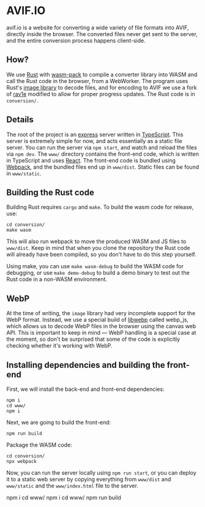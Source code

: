 # AVIF.IO

avif.io is a website for converting a wide variety of file
formats into AVIF, directly inside the browser.
The converted files never get sent to the
server, and the entire conversion process happens
client-side.

## How?

We use [Rust](https://rust-lang.org/) with [wasm-pack](https://github.com/rustwasm/wasm-pack)
to compile a converter library into WASM and call the Rust code
in the browser, from a WebWorker. The program uses Rust's
[image library](https://crates.io/crates/image) to decode files,
and for encoding to AVIF we use a fork of [rav1e](https://github.com/ennmichael/rav1e)
modified to allow for proper progress updates.
The Rust code is in `conversion/`.

## Details

The root of the project is an [express](https://expressjs.com/)
server written in [TypeScript](https://www.typescriptlang.org/).
This server is extremely simple for now, and acts essentially as
a static file server.
You can run the server via `npm start`, and watch and reload the
files via `npm dev`. The `www/` directory contains the front-end
code, which is written in TypeScript and uses [React](https://reactjs.org/).
The front-end code is bundled using [Webpack](https://webpack.js.org/),
and the bundled files end up in `www/dist`. Static files can
be found in `www/static`. 

## Building the Rust code

Building Rust requires `cargo` and `make`. To build the wasm
code for release, use:
```shell script
cd conversion/
make wasm
```
This will also run webpack to move the produced WASM and JS
files to `www/dist`. Keep in mind that when you clone the repository
the Rust code will already have been compiled, so you don't have to
do this step yourself.

Using make, you can use `make wasm-debug` to build the WASM code
for debugging, or use `make demo-debug` to build a demo binary
to test out the Rust code in a non-WASM environment.

## WebP

At the time of writing, the `image` library had very incomplete
support for the WebP format. Instead, we use a special build of
[libwebp](https://github.com/webmproject/libwebp/) called webp_js,
which allows us to decode WebP files in the browser using the
canvas web API. This is important to keep in mind — WebP handling
is a special case at the moment, so don't be surprised that some
of the code is explicitly checking whether it's working with WebP.

## Installing dependencies and building the front-end
First, we will install the back-end and front-end dependencies:
```shell script
npm i
cd www/
npm i
```
Next, we are going to build the front-end:
```shell script
npm run build
```
Package the WASM code:
```shell script
cd conversion/
npx webpack
```
Now, you can run the server locally using `npm run start`,
or you can deploy it to a static web server by copying everything
from `www/dist` and `www/static` and the `www/index.html` file
to the server.

npm i
cd www/
npm i
cd www/
npm run build